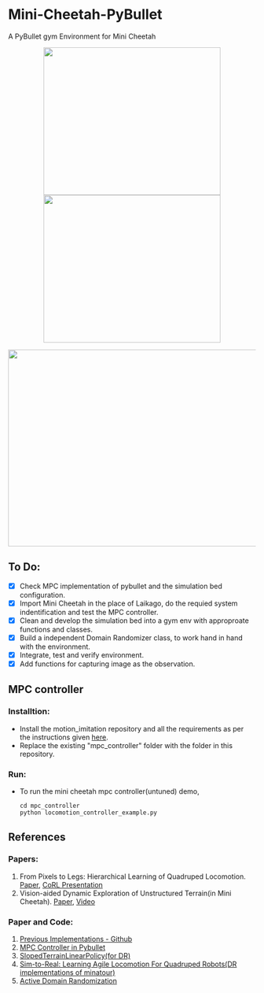 # Mini-Cheetah-PyBullet
A PyBullet gym Environment for Mini Cheetah 

<p align="center">
   <img width="360" height="300" src="https://github.com/dhanajaya78/Mini-Cheetah-PyBullet/blob/main/media/RoughTerrain.png">
   <img width="360" height="300" src="https://github.com/dhanajaya78/Mini-Cheetah-PyBullet/blob/main/media/Stairs.png">
</p>


<p align="center">
   <img width="700" height="400" src="https://github.com/dhanajaya78/Mini-Cheetah-PyBullet/blob/main/media/FPVCam.gif">
</p>


## To Do:

- [x] Check MPC implementation of pybullet and the simulation bed configuration.
- [x] Import Mini Cheetah in the place of Laikago, do the requied system indentification and test the MPC controller.
- [x] Clean and develop the simulation bed into a gym env with approproate functions and classes.
- [x] Build a independent Domain Randomizer class, to work hand in hand with the environment.
- [x] Integrate, test and verify environment.
- [x] Add functions for capturing image as the observation.

## MPC controller

### Installtion:
* Install the motion_imitation repository and all the requirements as per the instructions given [here](https://github.com/google-research/motion_imitation).
* Replace the existing "mpc_controller" folder with the folder in this repository.

### Run:
* To run the mini cheetah mpc controller(untuned) demo,

      cd mpc_controller
      python locomotion_controller_example.py



## References

### Papers:

1. From Pixels to Legs: Hierarchical Learning of Quadruped Locomotion. [Paper](https://arxiv.org/abs/2011.11722), [CoRL Presentation](https://youtu.be/o4PDEnqjT0I)
2. Vision-aided Dynamic Exploration of Unstructured Terrain(in Mini Cheetah). [Paper](https://ieeexplore.ieee.org/document/9196777), [Video](https://youtu.be/Tv7Vd-gF11s)

### Paper and Code:

1. [Previous Implementations - Github](https://github.com/topics/mini-cheetah)
2. [MPC Controller in Pybullet](https://github.com/google-research/motion_imitation/tree/master/mpc_controller)
3. [SlopedTerrainLinearPolicy(for DR)](https://github.com/StochLab/SlopedTerrainLinearPolicy)
4. [Sim-to-Real: Learning Agile Locomotion For Quadruped Robots(DR implementations of minatour)](https://github.com/bulletphysics/bullet3/tree/master/examples/pybullet/gym/pybullet_envs/minitaur/envs)
5. [Active Domain Randomization](https://paperswithcode.com/paper/active-domain-randomization)
